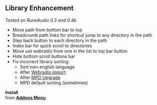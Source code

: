 Library Enhancement
---
_Tested on RuneAudio 0.3 and 0.4b_

- Move path from bottom bar to top
- Breadcrumb path links for shortcut jump to any directory in the path
- Step back button to each directory in the path
- Index bar for quick scroll to directories
- Move `add` webradio from one in the list to top bar button
- Hide bottom scroll buttons bar
- Fix incorrect library sorting:
	- Sort non-english language
	- After [Webradio import](https://github.com/rern/RuneAudio/tree/master/webradio)
	- After [MPD Upgrade](https://github.com/rern/RuneAudio/tree/master/mpd)
	- MPD default sorting (sometimes)

**Install**  
from [**Addons Menu**](https://github.com/rern/RuneAudio_Addons)
